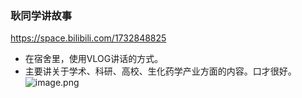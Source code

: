 
### 耿同学讲故事
https://space.bilibili.com/1732848825
- 在宿舍里，使用VLOG讲话的方式。
- 主要讲关于学术、科研、高校、生化药学产业方面的内容。口才很好。
![image.png](https://fenixhuang-1302994934.cos.ap-shanghai.myqcloud.com/qingyangxin/20240116144247.png)

